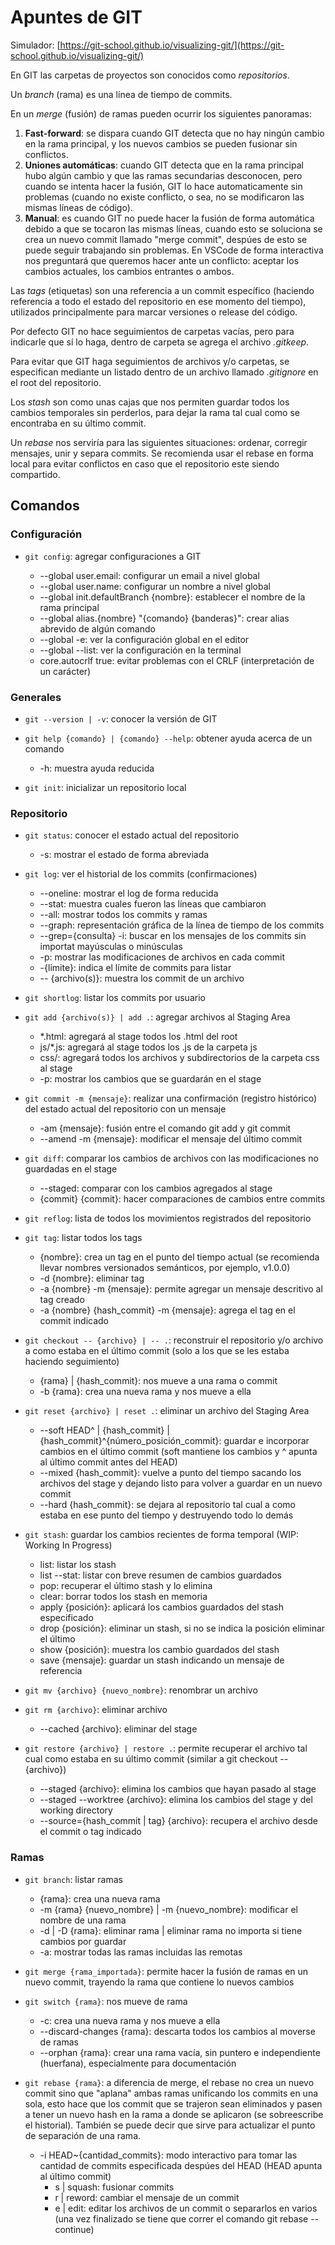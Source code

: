 # Apuntes de GIT

Simulador: [https://git-school.github.io/visualizing-git/](https://git-school.github.io/visualizing-git/)

En GIT las carpetas de proyectos son conocidos como _repositorios_.

Un _branch_ (rama) es una línea de tiempo de commits.

En un _merge_ (fusión) de ramas pueden ocurrir los siguientes panoramas:

1. **Fast-forward**: se dispara cuando GIT detecta que no hay ningún cambio en la rama principal, y los nuevos cambios se pueden fusionar sin conflictos.
2. **Uniones automáticas**: cuando GIT detecta que en la rama principal hubo algún cambio y que las ramas secundarias desconocen, pero cuando se intenta hacer la fusión, GIT lo hace automaticamente sin problemas (cuando no existe conflicto, o sea, no se modificaron las mismas líneas de código).
3. **Manual**: es cuando GIT no puede hacer la fusión de forma automática debido a que se tocaron las mismas líneas, cuando esto se soluciona se crea un nuevo commit llamado "merge commit", despúes de esto se puede seguir trabajando sin problemas. En VSCode de forma interactiva nos preguntará que queremos hacer ante un conflicto: aceptar los cambios actuales, los cambios entrantes o ambos.

Las _tags_ (etiquetas) son una referencia a un commit específico (haciendo referencia a todo el estado del repositorio en ese momento del tiempo), utilizados principalmente para marcar versiones o release del código.

Por defecto GIT no hace seguimientos de carpetas vacías, pero para indicarle que sí lo haga, dentro de carpeta se agrega el archivo _.gitkeep_.

Para evitar que GIT haga seguimientos de archivos y/o carpetas, se especifican mediante un listado dentro de un archivo llamado _.gitignore_ en el root del repositorio.

Los _stash_ son como unas cajas que nos permiten guardar todos los cambios temporales sin perderlos, para dejar la rama tal cual como se encontraba en su último commit.

Un _rebase_ nos serviría para las siguientes situaciones: ordenar, corregir mensajes, unir y separa commits. Se recomienda usar el rebase en forma local para evitar conflictos en caso que el repositorio este siendo compartido.

## Comandos

### Configuración

- `git config`: agregar configuraciones a GIT

  - --global user.email: configurar un email a nivel global
  - --global user.name: configurar un nombre a nivel global
  - --global init.defaultBranch {nombre}: establecer el nombre de la rama principal
  - --global alias.{nombre} "{comando} {banderas}": crear alias abrevido de algún comando
  - --global -e: ver la configuración global en el editor
  - --global --list: ver la configuración en la terminal
  - core.autocrlf true: evitar problemas con el CRLF (interpretación de un carácter)

### Generales

- `git --version | -v`: conocer la versión de GIT

- `git help {comando} | {comando} --help`: obtener ayuda acerca de un comando

  - -h: muestra ayuda reducida

- `git init`: inicializar un repositorio local

### Repositorio

- `git status`: conocer el estado actual del repositorio

  - -s: mostrar el estado de forma abreviada

- `git log`: ver el historial de los commits (confirmaciones)

  - --oneline: mostrar el log de forma reducida
  - --stat: muestra cuales fueron las líneas que cambiaron
  - --all: mostrar todos los commits y ramas
  - --graph: representación gráfica de la línea de tiempo de los commits
  - --grep={consulta} -i: buscar en los mensajes de los commits sin importat mayúsculas o minúsculas
  - -p: mostrar las modificaciones de archivos en cada commit
  - -{limite}: indica el límite de commits para listar
  - -- {archivo(s)}: muestra los commit de un archivo

- `git shortlog`: listar los commits por usuario

- `git add {archivo(s)} | add .`: agregar archivos al Staging Area

  - \*.html: agregará al stage todos los .html del root
  - js/\*.js: agregará al stage todos los .js de la carpeta js
  - css/: agregará todos los archivos y subdirectorios de la carpeta css al stage
  - -p: mostrar los cambios que se guardarán en el stage

- `git commit -m {mensaje}`: realizar una confirmación (registro histórico) del estado actual del repositorio con un mensaje

  - -am {mensaje}: fusión entre el comando git add y git commit
  - --amend -m {mensaje}: modificar el mensaje del último commit

- `git diff`: comparar los cambios de archivos con las modificaciones no guardadas en el stage

  - --staged: comparar con los cambios agregados al stage
  - {commit} {commit}: hacer comparaciones de cambios entre commits

- `git reflog`: lista de todos los movimientos registrados del repositorio

- `git tag`: listar todos los tags

  - {nombre}: crea un tag en el punto del tiempo actual (se recomienda llevar nombres versionados semánticos, por ejemplo, v1.0.0)
  - -d {nombre}: eliminar tag
  - -a {nombre} -m {mensaje}: permite agregar un mensaje descritivo al tag creado
  - -a {nombre} {hash_commit} -m {mensaje}: agrega el tag en el commit indicado

- `git checkout -- {archivo} | -- .`: reconstruir el repositorio y/o archivo a como estaba en el último commit (solo a los que se les estaba haciendo seguimiento)

  - {rama} | {hash_commit}: nos mueve a una rama o commit
  - -b {rama}: crea una nueva rama y nos mueve a ella

- `git reset {archivo} | reset .`: eliminar un archivo del Staging Area

  - --soft HEAD^ | {hash_commit} | {hash_commit}^{número_posición_commit}: guardar e incorporar cambios en el último commit (soft mantiene los cambios y ^ apunta al último commit antes del HEAD)
  - --mixed {hash_commit}: vuelve a punto del tiempo sacando los archivos del stage y dejando listo para volver a guardar en un nuevo commit
  - --hard {hash_commit}: se dejara al repositorio tal cual a como estaba en ese punto del tiempo y destruyendo todo lo demás

- `git stash`: guardar los cambios recientes de forma temporal (WIP: Working In Progress)

  - list: listar los stash
  - list --stat: listar con breve resumen de cambios guardados
  - pop: recuperar el último stash y lo elimina
  - clear: borrar todos los stash en memoria
  - apply {posición}: aplicará los cambios guardados del stash especificado
  - drop {posición}: eliminar un stash, si no se indica la posición eliminar el último
  - show {posición}: muestra los cambio guardados del stash
  - save {mensaje}: guardar un stash indicando un mensaje de referencia

- `git mv {archivo} {nuevo_nombre}`: renombrar un archivo

- `git rm {archivo}`: eliminar archivo

  - --cached {archivo}: eliminar del stage

- `git restore {archivo} | restore .`: permite recuperar el archivo tal cual como estaba en su último commit (similar a git checkout -- {archivo})

  - --staged {archivo}: elimina los cambios que hayan pasado al stage
  - --staged --worktree {archivo}: elimina los cambios del stage y del working directory
  - --source={hash_commit | tag} {archivo}: recupera el archivo desde el commit o tag indicado

### Ramas

- `git branch`: listar ramas

  - {rama}: crea una nueva rama
  - -m {rama} {nuevo_nombre} | -m {nuevo_nombre}: modificar el nombre de una rama
  - -d | -D {rama}: eliminar rama | eliminar rama no importa si tiene cambios por guardar
  - -a: mostrar todas las ramas incluidas las remotas

- `git merge {rama_importada}`: permite hacer la fusión de ramas en un nuevo commit, trayendo la rama que contiene lo nuevos cambios

- `git switch {rama}`: nos mueve de rama

  - -c: crea una nueva rama y nos mueve a ella
  - --discard-changes {rama}: descarta todos los cambios al moverse de ramas
  - --orphan {rama}: crear una rama vacía, sin puntero e independiente (huerfana), especialmente para documentación

- `git rebase {rama}`: a diferencia de merge, el rebase no crea un nuevo commit sino que "aplana" ambas ramas unificando los commits en una sola, esto hace que los commit que se trajeron sean eliminados y pasen a tener un nuevo hash en la rama a donde se aplicaron (se sobreescribe el historial). También se puede decir que sirve para actualizar el punto de separación de una rama.

  - -i HEAD~{cantidad_commits}: modo interactivo para tomar las cantidad de commits especificada despúes del HEAD (HEAD apunta al último commit)
    - s | squash: fusionar commits
    - r | reword: cambiar el mensaje de un commit
    - e | edit: editar los archivos de un commit o separarlos en varios (una vez finalizado se tiene que correr el comando git rebase --continue)
